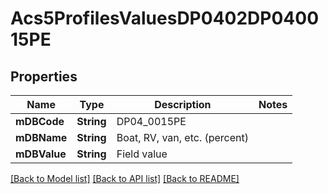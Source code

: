 # Acs5ProfilesValuesDP0402DP040015PE

## Properties
Name | Type | Description | Notes
------------ | ------------- | ------------- | -------------
**mDBCode** | **String** | DP04_0015PE | 
**mDBName** | **String** | Boat, RV, van, etc. (percent) | 
**mDBValue** | **String** | Field value | 

[[Back to Model list]](../README.md#documentation-for-models) [[Back to API list]](../README.md#documentation-for-api-endpoints) [[Back to README]](../README.md)


